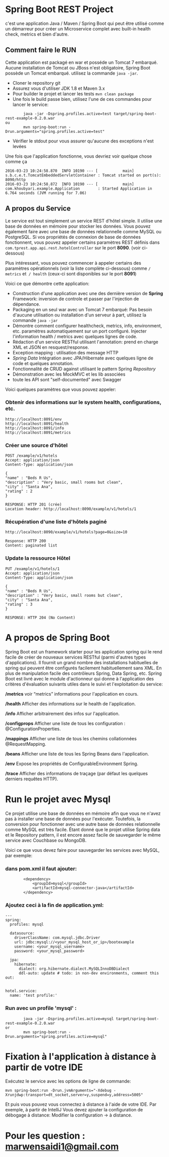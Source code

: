 # Spring Boot REST Project 

c'est une application Java / Maven / Spring Boot qui peut être utilisé comme un démarreur pour créer un Microservice complet avec built-in health check, metrics et bien d'autre.
## Comment faire le RUN 

Cette application est packagé en war et posséde un Tomcat 7 embarqué. Aucune installation de Tomcat ou JBoss n'est obligatoire, Spring Boot possède un Tomcat embarqué. utilisez la commande ```java -jar```.

* Cloner le repository git
* Assurez vous d'utiliser JDK 1.8 et Maven 3.x
* Pour builder le projet et lancer les tests ```mvn clean package```
* Une fois le build passe bien, utilisez l'une de ces commandes pour lancer le service:
```
        java -jar -Dspring.profiles.active=test target/spring-boot-rest-example-0.2.0.war
ou
        mvn spring-boot:run -Drun.arguments="spring.profiles.active=test"
```
* Vérifier le stdout pour vous assurer qu'aucune des exceptions n'est levées

Une fois que l'application fonctionne, vous devriez voir quelque chose comme ça

```
2016-03-23 10:24:58.870  INFO 10190 --- [           main] s.b.c.e.t.TomcatEmbeddedServletContainer : Tomcat started on port(s): 8090/http
2016-03-23 10:24:58.872  INFO 10190 --- [           main] com.khoubyari.example.Application        : Started Application in 6.764 seconds (JVM running for 7.06)
```

## A propos du Service

Le service est tout simplement un service REST d'hôtel simple. Il utilise une base de données en mémoire pour stocker les données. Vous pouvez également faire avec une base de données relationnelle comme MySQL ou PostgreSQL. Si vos propriétés de connexion de base de données fonctionnent, vous pouvez appeler certains paramètres REST définis dans ```com.tprest.app.api.rest.hotelController``` sur le port **8090**. (voir ci-dessous)

Plus intéressant, vous pouvez commencer à appeler certains des paramètres opérationnels (voir la liste complète ci-dessous) comme ```/ metrics``` et``` / health``` (ceux-ci sont disponibles sur le port **8091**)
 
Voici ce que démontre cette application: 

* Construction d'une application avec une des dernière version de **Spring** Framework: inversion de controle et passer par l'injection de dépendance.
* Packaging en un seul war avec un Tomcat 7 embarqué: Pas besoin d'aucune utilisation ou installation d'un serveur à part, utilisez la commande ``java -jar``
* Démontre comment configurer healthcheck, metrics, info, environment, etc. paramètres automatiquement sur un port configuré. Injecter l'information health / metrics avec quelques lignes de code.
* Rédaction d'un service RESTful utilisant l'annotation: prend en charge XML et JSON en resquest/response.
* Exception mapping : utilisation des message HTTP
* *Spring Data* Intégration avec JPA/Hibernate avec quelques ligne de code et quelques annotation. 
* Fonctionnalité de CRUD against utilisant le pattern Spring *Repository*
* Démonstration avec les MockMVC et les lib associées
* toute les API sont "self-documented" avec Swagger

Voici quelques paramètres que vous pouvez appeler:

### Obtenir des informations sur le system health, configurations, etc.

```
http://localhost:8091/env
http://localhost:8091/health
http://localhost:8091/info
http://localhost:8091/metrics
```

### Créer une source d'hôtel

```
POST /example/v1/hotels
Accept: application/json
Content-Type: application/json

{
"name" : "Beds R Us",
"description" : "Very basic, small rooms but clean",
"city" : "Santa Ana",
"rating" : 2
}

RESPONSE: HTTP 201 (crée)
Location header: http://localhost:8090/example/v1/hotels/1
```

### Récupération d'une liste d'hôtels paginé

```
http://localhost:8090/example/v1/hotels?page=0&size=10

Response: HTTP 200
Content: paginated list 
```

### Update la ressource Hôtel

```
PUT /example/v1/hotels/1
Accept: application/json
Content-Type: application/json

{
"name" : "Beds R Us",
"description" : "Very basic, small rooms but clean",
"city" : "Santa Ana",
"rating" : 3
}

RESPONSE: HTTP 204 (No Content)
```

# A propos de Spring Boot

Spring Boot est un framework starter pour les application spring qui le rend facile de créer de nouveaux services RESTful (parmi d'autres types d'applications). Il fournit un grand nombre des installations habituelles de spring qui peuvent être configurés facilement habituellement sans XML. En plus de manipulation facile des contrôleurs Spring, Data Spring, etc. Spring Boot est livré avec le module d'actionneur qui donne à l'application des critères d'évaluation suivants utiles dans le suivi et l'exploitation du service:

**/metrics** voir “metrics” informations pour l'application en cours.

**/health** Afficher des informations sur le health de l'application.

**/info** Afficher arbitrairement des infos sur l'application.

**/configprops** Afficher une liste de tous les configuration : @ConfigurationProperties.

**/mappings** Afficher une liste de tous les chemins collationnées @RequestMapping.

**/beans** Afficher une liste de tous les Spring Beans dans l'application.

**/env** Expose les propriétés de ConfigurableEnvironment Spring.

**/trace** Afficher des informations de traçage (par défaut les quelques derniers requêtes HTTP).


# Run le projet avec Mysql

Ce projet utilise une base de données en mémoire afin que vous ne n'avez pas à installer une base de données pour l'exécuter. Toutefois, la conversion pour fonctionner avec une autre base de données relationnelle comme MySQL est très facile. Étant donné que le projet utilise Spring data et le Repository pattern, il est encore assez facile de sauvegarder le même service avec Couchbase ou MongoDB.

Voici ce que vous devez faire pour sauvegarder les services avec MySQL, par exemple: 

### dans pom.xml il faut ajouter: 

```
        <dependency>
            <groupId>mysql</groupId>
            <artifactId>mysql-connector-java</artifactId>
        </dependency>
```

###  Ajoutez ceci à la fin de application.yml: 

```
---
spring:
  profiles: mysql

  datasource:
    driverClassName: com.mysql.jdbc.Driver
    url: jdbc:mysql://<your_mysql_host_or_ip>/bootexample
    username: <your_mysql_username>
    password: <your_mysql_password>

  jpa:
    hibernate:
      dialect: org.hibernate.dialect.MySQLInnoDBDialect
      ddl-auto: update # todo: in non-dev environments, comment this out:


hotel.service:
  name: 'test profile:'
```

### Run avec un profile 'mysql' :

```
        java -jar -Dspring.profiles.active=mysql target/spring-boot-rest-example-0.2.0.war
or
        mvn spring-boot:run -Drun.arguments="spring.profiles.active=mysql"
```

# Fixation à l'application à distance à partir de votre IDE

Exécutez le service avec les options de ligne de commande:

```
mvn spring-boot:run -Drun.jvmArguments="-Xdebug -Xrunjdwp:transport=dt_socket,server=y,suspend=y,address=5005"
```
Et puis vous pouvez vous connectez à distance à l'aide de votre IDE. Par exemple, à partir de IntelliJ Vous devez ajouter la configuration de débogage à distance: Modifier la configuration -> à distance.
# Pour les question : marwensaidi1@gmail.com





